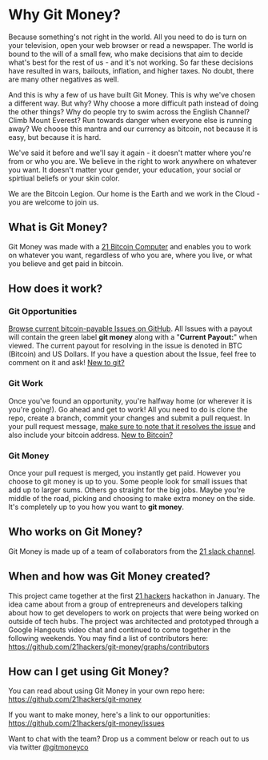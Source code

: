 # Why Git Money?

Because something's not right in the world. All you need to do is turn on your
television, open your web browser or read a newspaper. The world is bound to the
will of a small few, who make decisions that aim to decide what's best for the
rest of us - and it's not working. So far these decisions have resulted in wars,
bailouts, inflation, and higher taxes. No doubt, there are many other negatives as well.

And this is why a few of us have built Git Money. This is why we've
chosen a different way. But why? Why choose a more difficult path instead of
doing the other things? Why do people try to swim across the English Channel?
Climb Mount Everest? Run towards danger when everyone else is running away? We
choose this mantra and our currency as bitcoin, not because it is easy, but
because it is hard.

We've said it before and we'll say it again - it doesn't matter where you're
from or who you are. We believe in the right to work anywhere on whatever you
want. It doesn't matter your gender, your education, your social or spirtiual
beliefs or your skin color.

We are the Bitcoin Legion. Our home is the Earth and we work in the Cloud - you
are welcome to join us.

## What is Git Money?

Git Money was made with a [21 Bitcoin Computer](https://21.co/buy/) and enables
you to work on whatever you want, regardless of who you are, where you live,
or what you believe and get paid in bitcoin.

## How does it work?

### Git Opportunities

[Browse current bitcoin-payable Issues on
GitHub](https://github.com/21hackers/git-money/issues?q=is%3Aissue+is%3Aopen+label%3A%22git+money%22).
All Issues with a payout will contain the green label **git money** along with a
"**Current Payout:**" when viewed. The current payout for resolving in the issue
is denoted in BTC (Bitcoin) and US Dollars. If you have a question about the
Issue, feel free to comment on it and ask! [New to
git?](https://guides.github.com/activities/hello-world/)

### Git Work

Once you've found an opportunity, you're halfway home (or wherever it is you're
going!). Go ahead and get to work! All you need to do is clone the repo, create
a branch, commit your changes and submit a pull request. In your pull request
message, [make sure to note that it resolves the
issue](https://github.com/blog/1506-closing-issues-via-pull-requests)  and also
include your
bitcoin address. [New to
Bitcoin?](https://bitcoin.org/en/bitcoin-for-individuals)

### Git Money

Once your pull request is merged, you instantly get paid. However you choose to
git money is up to you. Some people look for small issues that add up to larger
sums. Others go straight for the big jobs. Maybe you're middle of the road,
picking and choosing to make extra money on the side. It's completely up to you
how you want to **git money**.

## Who works on Git Money?

Git Money is made up of a team of collaborators from the [21 slack
channel](https://slack.21.co).

## When and how was Git Money created?

This project came together at the first [21 hackers](http://21hackers.com)
hackathon in January. The idea came about from a group of entrepreneurs and
developers talking about how to get developers to work on projects that were
being worked on outside of tech hubs. The project was architected and prototyped
through a Google Hangouts video chat and continued to come together in the
following weekends. You may find a list of contributors here:
https://github.com/21hackers/git-money/graphs/contributors

## How can I get using Git Money?

You can read about using Git Money in your own repo here:
https://github.com/21hackers/git-money

If you want to make money, here's a link to our opportunities:
https://github.com/21hackers/git-money/issues

Want to chat with the team? Drop us a comment below or reach out to us via
twitter [@gitmoneyco](https://twitter.com/@gitmoneyco)
